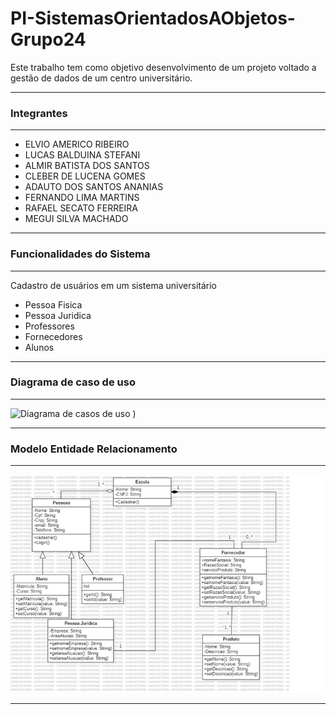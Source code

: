 # PI-SistemasOrientadosAObjetos-Grupo24
Este trabalho tem como objetivo desenvolvimento de
um projeto voltado a gestão de dados de um centro
universitário.
***
### Integrantes 
***
- ELVIO AMERICO RIBEIRO
- LUCAS BALDUINA STEFANI
- ALMIR BATISTA DOS SANTOS
- CLEBER DE LUCENA GOMES
- ADAUTO DOS SANTOS ANANIAS
- FERNANDO LIMA MARTINS
- RAFAEL SECATO FERREIRA
- MEGUI SILVA MACHADO
***
### Funcionalidades do Sistema 
***
Cadastro de usuários em um sistema universitário
   - Pessoa Fisica
   - Pessoa Juridica
   - Professores
   - Fornecedores
   - Alunos
***
### Diagrama de caso de uso 
***
![Diagrama de casos de uso](https://github.com/CleberLucena/PI-SistemasOrientadosAObjetos-Grupo24/assets/162381563/46b3ead4-8984-4021-a9ca-6a77b4115bc0)
)
***
### Modelo Entidade Relacionamento 
***
![Modelo entidade](https://github.com/CleberLucena/PI-SistemasOrientadosAObjetos-Grupo24/blob/main/Modelo%20de%20entidade%20e%20relacionamento.png)
***
